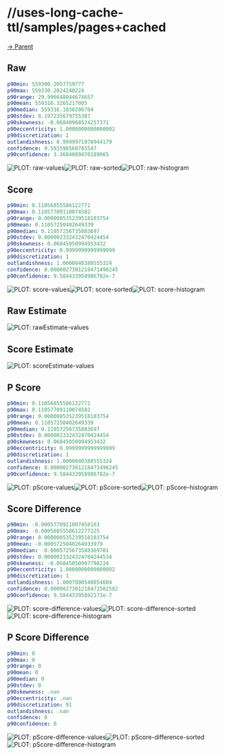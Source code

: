 
# //uses-long-cache-ttl/samples/pages+cached

[→ Parent](../..)


## Raw


```yaml
p90min: 559300.2057759777
p90max: 559330.2024240224
p90range: 29.996648044674657
p90mean: 559316.3265217005
p90median: 559316.1038206704
p90stdev: 8.197235679755387
p90skewness: -0.06840968524257371
p90eccentricity: 1.0000000000000002
p90discretization: 1
outlandishness: 0.9999971978944179
confidence: 9.591596560785547
p90confidence: 3.3684089470189065

```

![PLOT: raw-values](./raw/values.svg)![PLOT: raw-sorted](./raw/sorted.svg)![PLOT: raw-histogram](./raw/histogram.svg)
## Score


```yaml
p90min: 0.11056855586122771
p90max: 0.11057709110074582
p90range: 0.000008535239518103754
p90mean: 0.11057250402649339
p90median: 0.11057256735883697
p90stdev: 0.000002332432470424454
p90skewness: 0.06845050994953432
p90eccentricity: 0.9999999999999999
p90discretization: 1
outlandishness: 1.0000040380555324
confidence: 0.0000027301218471498245
p90confidence: 9.584433958986782e-7

```

![PLOT: score-values](./score/values.svg)![PLOT: score-sorted](./score/sorted.svg)![PLOT: score-histogram](./score/histogram.svg)
## Raw Estimate

![PLOT: rawEstimate-values](./rawEstimate/values.svg)
## Score Estimate

![PLOT: scoreEstimate-values](./scoreEstimate/values.svg)
## P Score


```yaml
p90min: 0.11056855586122771
p90max: 0.11057709110074582
p90range: 0.000008535239518103754
p90mean: 0.11057250402649339
p90median: 0.11057256735883697
p90stdev: 0.000002332432470424454
p90skewness: 0.06845050994953432
p90eccentricity: 0.9999999999999999
p90discretization: 1
outlandishness: 1.0000040380555324
confidence: 0.0000027301218471498245
p90confidence: 9.584433958986782e-7

```

![PLOT: pScore-values](./pScore/values.svg)![PLOT: pScore-sorted](./pScore/sorted.svg)![PLOT: pScore-histogram](./pScore/histogram.svg)
## Score Difference


```yaml
p90min: -0.0005770911007458163
p90max: -0.0005685558612277125
p90range: 0.000008535239518103754
p90mean: -0.0005725040264933979
p90median: -0.0005725673588369701
p90stdev: 0.0000023324324704244534
p90skewness: -0.06845050997798224
p90eccentricity: 1.0000000000000002
p90discretization: 1
outlandishness: 1.0007800548054604
confidence: 0.0000027301218471502582
p90confidence: 9.58443395892173e-7

```

![PLOT: score-difference-values](./score-difference/values.svg)![PLOT: score-difference-sorted](./score-difference/sorted.svg)![PLOT: score-difference-histogram](./score-difference/histogram.svg)
## P Score Difference


```yaml
p90min: 0
p90max: 0
p90range: 0
p90mean: 0
p90median: 0
p90stdev: 0
p90skewness: .nan
p90eccentricity: .nan
p90discretization: 91
outlandishness: .nan
confidence: 0
p90confidence: 0

```

![PLOT: pScore-difference-values](./pScore-difference/values.svg)![PLOT: pScore-difference-sorted](./pScore-difference/sorted.svg)![PLOT: pScore-difference-histogram](./pScore-difference/histogram.svg)